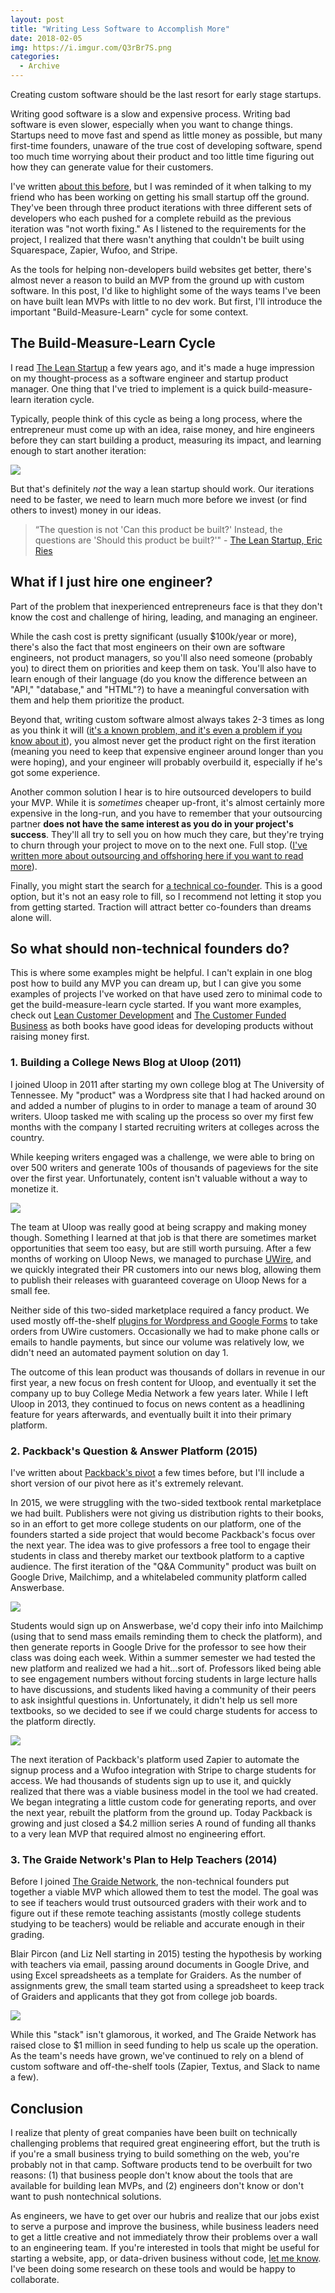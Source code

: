 ```yaml
---
layout: post
title: "Writing Less Software to Accomplish More"
date: 2018-02-05
img: https://i.imgur.com/Q3rBr7S.png
categories: 
  - Archive
---
```

Creating custom software should be the last resort for early stage startups.

Writing good software is a slow and expensive process. Writing bad software is even slower, especially when you want to change things. Startups need to move fast and spend as little money as possible, but many first-time founders, unaware of the true cost of developing software, spend too much time worrying about their product and too little time figuring out how they can generate value for their customers.

I've written [about this before](https://www.karllhughes.com/posts/creating-a-tech-startup-without-a-developer), but I was reminded of it when talking to my friend who has been working on getting his small startup off the ground. They've been through three product iterations with three different sets of developers who each pushed for a complete rebuild as the previous iteration was "not worth fixing." As I listened to the requirements for the project, I realized that there wasn't anything  that couldn't be built using Squarespace, Zapier, Wufoo, and Stripe.

As the tools for helping non-developers build websites get better, there's almost never a reason to build an MVP from the ground up with custom software. In this post, I'd like to highlight some of the ways teams I've been on have built lean MVPs with little to no dev work. But first, I'll introduce the important "Build-Measure-Learn" cycle for some context.

## The Build-Measure-Learn Cycle

I read [The Lean Startup](http://amzn.to/2EyYGhu) a few years ago, and it's made a huge impression on my thought-process as a software engineer and startup product manager. One thing that I've tried to implement is a quick build-measure-learn iteration cycle.

Typically, people think of this cycle as being a long process, where the entrepreneur must come up with an idea, raise money, and hire engineers before they can start building a product, measuring its impact, and learning enough to start another iteration:

![](https://i.imgur.com/4oGxSaR.png)

But that's definitely _not_ the way a lean startup should work. Our iterations need to be faster, we need to learn much more before we invest (or find others to invest) money in our ideas.

> “The question is not 'Can this product be built?' Instead, the questions are 'Should this product be built?'" - [The Lean Startup, Eric Ries](http://theleanstartup.com/principles)

## What if I just hire one engineer?

Part of the problem that inexperienced entrepreneurs face is that they don't know the cost and challenge of hiring, leading, and managing an engineer.

While the cash cost is pretty significant (usually $100k/year or more), there's also the fact that most engineers on their own are software engineers, not product managers, so you'll also need someone (probably you) to direct them on priorities and keep them on task. You'll also have to learn enough of their language (do you know the difference between an "API," "database," and "HTML"?) to have a meaningful conversation with them and help them prioritize the product.

Beyond that, writing custom software almost always takes 2-3 times as long as you think it will ([it's a known problem, and it's even a problem if you know about it](https://lifehacker.com/estimate-how-much-time-you-need-for-a-project-then-dou-1592791225)), you almost never get the product right on the first iteration (meaning you need to keep that expensive engineer around longer than you were hoping), and your engineer will probably overbuild it, especially if he's got some experience.

Another common solution I hear is to hire outsourced developers to build your MVP. While it is _sometimes_ cheaper up-front, it's almost certainly more expensive in the long-run, and you have to remember that your outsourcing partner **does not have the same interest as you do in your project's success**. They'll all try to sell you on how much they care, but they're trying to churn through your project to move on to the next one. Full stop. ([I've written more about outsourcing and offshoring here if you want to read more](https://www.karllhughes.com/posts/risk-of-offshore-outsourcing)).

Finally, you might start the search for [a technical co-founder](/posts/non-technical-founder-hiring-cto). This is a good option, but it's not an easy role to fill, so I recommend not letting it stop you from getting started. Traction will attract better co-founders than dreams alone will.

## So what should non-technical founders do?

This is where some examples might be helpful. I can't explain in one blog post how to build any MVP you can dream up, but I can give you some examples of projects I've worked on that have used zero to minimal code to get the build-measure-learn cycle started. If you want more examples, check out [Lean Customer Development](http://amzn.to/2BQH0Lt) and [The Customer Funded Business](http://amzn.to/2EBBuzl) as both books have good ideas for developing products without raising money first.

### 1. Building a College News Blog at Uloop (2011)

I joined Uloop in 2011 after starting my own college blog at The University of Tennessee. My "product" was a Wordpress site that I had hacked around on and added a number of plugins to in order to manage a team of around 30 writers. Uloop tasked me with scaling up the process so over my first few months with the company I started recruiting writers at colleges across the country.

While keeping writers engaged was a challenge, we were able to bring on over 500 writers and generate 100s of thousands of pageviews for the site over the first year. Unfortunately, content isn't valuable without a way to monetize it.

![](https://i.imgur.com/v2qD1Qh.png)

The team at Uloop was really good at being scrappy and making money though. Something I learned at that job is that there are sometimes market opportunities that seem too easy, but are still worth pursuing. After a few months of working on Uloop News, we managed to purchase [UWire](http://uwire.com/), and we quickly integrated their PR customers into our news blog, allowing them to publish their releases with guaranteed coverage on Uloop News for a small fee.

Neither side of this two-sided marketplace required a fancy product. We used mostly off-the-shelf [plugins for Wordpress and Google Forms](/posts/google-forms-alternatives) to take orders from UWire customers. Occasionally we had to make phone calls or emails to handle payments, but since our volume was relatively low, we didn't need an automated payment solution on day 1.

The outcome of this lean product was thousands of dollars in revenue in our first year, a new focus on fresh content for Uloop, and eventually it set the company up to buy College Media Network a few years later. While I left Uloop in 2013, they continued to focus on news content as a headlining feature for years afterwards, and eventually built it into their primary platform.

### 2. Packback's Question & Answer Platform (2015)

I've written about [Packback's pivot](https://blog.codeship.com/incremental-software-development-with-php-microservices/) a few times before, but I'll include a short version of our pivot here as it's extremely relevant.

In 2015, we were struggling with the two-sided textbook rental marketplace we had built. Publishers were not giving us distribution rights to their books, so in an effort to get more college students on our platform, one of the founders started a side project that would become Packback's focus over the next year. The idea was to give professors a free tool to engage their students in class and thereby market our textbook platform to a captive audience. The first iteration of the "Q&A Community" product was built on Google Drive, Mailchimp, and a whitelabeled community platform called Answerbase.

![](https://i.imgur.com/AQk1IVv.png)

Students would sign up on Answerbase, we'd copy their info into Mailchimp (using that to send mass emails reminding them to check the platform), and then generate reports in Google Drive for the professor to see how their class was doing each week. Within a summer semester we had tested the new platform and realized we had a hit...sort of. Professors liked being able to see engagement numbers without forcing students in large lecture halls to have discussions, and students liked having a community of their peers to ask insightful questions in. Unfortunately, it didn't help us sell more textbooks, so we decided to see if we could charge students for access to the platform directly.

![](https://i.imgur.com/gd2ZJXK.png)

The next iteration of Packback's platform used Zapier to automate the signup process and a Wufoo integration with Stripe to charge students for access. We had thousands of students sign up to use it, and quickly realized that there was a viable business model in the tool we had created. We began integrating a little custom code for generating reports, and over the next year, rebuilt the platform from the ground up. Today Packback is growing and just closed a $4.2 million series A round of funding all thanks to a very lean MVP that required almost no engineering effort.

### 3. The Graide Network's Plan to Help Teachers (2014)

Before I joined [The Graide Network](https://www.thegraidenetwork.com/), the non-technical founders put together a viable MVP which allowed them to test the model. The goal was to see if teachers would trust outsourced graders with their work and to figure out if these remote teaching assistants (mostly college students studying to be teachers) would be reliable and accurate enough in their grading.

Blair Pircon (and Liz Nell starting in 2015) testing the hypothesis by working with teachers via email, passing around documents in Google Drive, and using Excel spreadsheets as a template for Graiders. As the number of assignments grew, the small team started using a spreadsheet to keep track of Graiders and applicants that they got from college job boards.

![](https://i.imgur.com/KKjwJ0q.png)

While this "stack" isn't glamorous, it worked, and The Graide Network has raised close to $1 million in seed funding to help us scale up the operation. As the team's needs have grown, we've continued to rely on a blend of custom software and off-the-shelf tools (Zapier, Textus, and Slack to name a few).

## Conclusion

I realize that plenty of great companies have been built on technically challenging problems that required great engineering effort, but the truth is if you're a small business trying to build something on the web, you're probably not in that camp. Software products tend to be overbuilt for two reasons: (1) that business people don't know about the tools that are available for building lean MVPs, and (2) engineers don't know or don't want to push nontechnical solutions.

As engineers, we have to get over our hubris and realize that our jobs exist to serve a purpose and improve the business, while business leaders need to get a little creative and not immediately throw their problems over a wall to an engineering team. If you're interested in tools that might be useful for starting a website, app, or data-driven business without code, [let me know](https://twitter.com/karllhughes). I've been doing some research on these tools and would be happy to collaborate.
